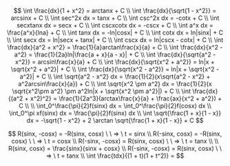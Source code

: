 $$
\int \frac{dx}{1 + x^2}  = arctanx + C \\
\int \frac{dx}{\sqrt{1 - x^2}}  = arcsinx + C \\
\int sec^2x dx = tanx + C \\
\int csc^2x dx = -cotx + C \\
\int secxtanx dx = secx + C \\
\int cscxcotx dx = -cscx + C \\
\int a^x dx = \frac{a^x}{lna} + C \\
\int tanx dx = -ln|cosx| + C \\
\int cotx dx = ln|sinx| + C \\
\int secx dx = ln|secx + tanx| + C \\
\int cscx dx = ln|cscx - cotx| + C \\
\int \frac{dx}{a^2 + x^2} = \frac{1}{a}arctan\frac{x}{a} + C \\
\int \frac{dx}{x^2 - a^2} =  \frac{1}{2a}ln|\frac{a + x}{a - x}| + C \\
\int \frac{dx}{\sqrt{a^2 - x^2}} = arcsin\frac{x}{a} + C \\
\int \frac{dx}{\sqrt{x^2 + a^2}} = ln|x + \sqrt{x^2 + a^2}| + C \\ 
\int \frac{dx}{\sqrt{x^2 - a^2}} = ln|x + \sqrt{x^2 - a^2}| + C \\
\int \sqrt{a^2 - x^2} dx = \frac{1}{2}(x\sqrt{a^2 - x^2} + a^2arcsin\frac{x}{a}) + C \\
\int \sqrt{x^2 \pm a^2} dx = \frac{1}{2}(x \sqrt{x^2\pm a^2} \pm a^2ln|x + \sqrt{x^2 \pm a^2}|) + C \\
\int \frac{dx}{(a^2 + x^2)^2} = \frac{1}{2a^3}(arctax\frac{x}{a} + \frac{ax}{x^2 + a^2}) + C \\
\\
\int_0^\frac{\pi}{2}f(sinx) dx = \int_0^\frac{\pi}{2}f(cosx) dx \\
\int_0^\pi xf(sinx) dx = \frac{\pi}{2}f(sinx) dx \\
\int \sqrt{\frac{1 + x}{1 - x}} dx = -\sqrt{1 - x^2} + 2 \arctan \sqrt{\frac{1 + x}{1 - x}} + C
$$


$$
R(sinx, -cosx) = -R(sinx, cosx) \ \ => \ t = sinx \\
R(-sinx, cosx) = -R(sinx, cosx) \ \ => \ t = cosx \\
R(-sinx, -cosx) = R(sinx, cosx) \ \ => \ t = tanx \\
\\
R(sinx, cosx) = \frac{sinx}{sinx + cosx} \\
R(-sinx, -cosx) = R(sinx, cosx) \ \ => \ t = tanx \\
\int \frac{tdx}{(1 + t)(1 + t^2)} =
$$

